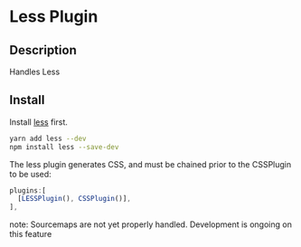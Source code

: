 
# Less Plugin

## Description
Handles Less

## Install

Install [less](http://lesscss.org/) first.

```bash
yarn add less --dev
npm install less --save-dev
```

The less plugin generates CSS, and must be chained prior to the CSSPlugin to be used:

```js
plugins:[
  [LESSPlugin(), CSSPlugin()],
],
```

note: Sourcemaps are not yet properly handled.  Development is ongoing on this feature